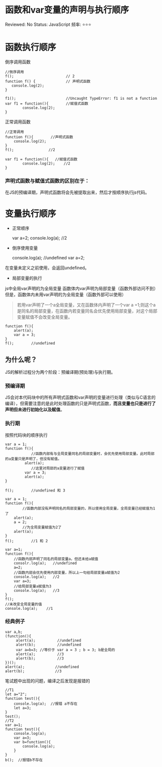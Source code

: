 # 函数和var变量的声明与执行顺序

Reviewed: No
Status: JavaScript
频率: ⭐⭐⭐

# 函数执行顺序

倒序调用函数

    //倒序调用
    f();                        // 2
    function f() {              // 声明式函数
       console.log(2);
    }
    
    f1();                       //Uncaught TypeError: f1 is not a function
    var f1 = function(){        //赋值式函数
    		console.log(2);
    }

正常调用函数

    //正常调用
    function f(){        //声明式函数
    	console.log(2);
    }
    f();                //2
    
    var f1 = function(){   //赋值式函数
    		console.log(2);    //2
    }

### 声明式函数与赋值式函数的区别在于：

在JS的预编译期，声明式函数将会先被提取出来，然后才按顺序执行js代码。

# 变量执行顺序

- 正常顺序

    var a=2;
    console.log(a);   //2

- 倒序使用变量

    console.log(a);    //undefined
    var a=2;

在变量未定义之前使用，会返回undefined。

- 局部变量的执行

js中全局var声明的为全局变量  函数体内var声明为局部变量（函数外部访问不到）但是，函数体内未用var声明的为全局变量（函数外部可以使用）

> 若用var声明了一个a全局变量，又在函数体内声明了一个var a =1;则这个a是同名的局部变量，在函数内若变量同名会优先使用局部变量，对这个局部变量赋值不会改变全局变量。

    function f(){
    	alert(a);
    	var a = 3;
    }
    f();        //undefined

## 为什么呢？

JS的解析过程分为两个阶段：预编译期(预处理)与执行期。

### 预编译期

JS会对本代码块中的所有声明式函数和var声明的变量进行处理（类似与C语言的编译），但需要注意的是此时处理函数的只是声明式函数，**而且变量也只是进行了声明但未进行初始化以及赋值**。

### 执行期

按照代码块的顺序执行

    var a = 1;
    function f(){
    			//函数内部有与全局变量同名的局部变量时，会优先使用局部变量。此时局部的a变量只是声明了，但没有赋值。
             alert(a);   
    			//这里对局部的a变量进行了赋值
             var a = 3;
             alert(a);
    }
    
    f();        //undefined 和 3

    var a = 1;
    function f(){
    		//函数内部没有声明同名的局部变量的，所以使用全局变量，全局变量已经赋值为1了
        alert(a);
        a = 2;
    		//为全局变量赋值为2了
        alert(a);
    }
    f();        //1 和 2

    var a=1;
    function f(){
    	//函数内部声明了同名的局部变量a，但还未给a赋值
    	consolr.log(a);   //undefined
    	a=2;
    	//函数内部会优先使用内部变量，所以上一句给局部变量a赋值为2
    	console.log(a);   //2
    	var a=3;
    	//给局部变量a赋值为3
    	console.log(a);   //3
    }
    f();                
    //未改变全局变量的值
    console.log(a);    //1

### 经典例子

    var a,b;
    (function(){
         alert(a);          //undefined
         alert(b);          //undefined
         var a=b=3; //等价于 var a = 3 ; b = 3; b是全局的
         alert(a);          //3
         alert(b);          //3
    })();
    alert(a);              //undefined
    alert(b);              //3

笔试题中出现的问题，编译之后发现是报错的

    //T1
    let a="2";
    function test(){
    	console.log(a);  //报错 a不存在
    	let a=3;
    }
    test();
    //T2
    var a=1;
    function test(){
    	console.log(a);  
    	var a=3;
    	var b=function(){
    		console.log(a);
    	}
    }
    b();  //报错b不存在